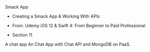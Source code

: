 Smack App
- Creating a Smack App & Working With APIs

- From: Udemy iOS 12 & Swift 4: From Beginner to Paid Professional
- Section 11 

A chat app An Chat App with Chat API and MongoDB on PaaS.
